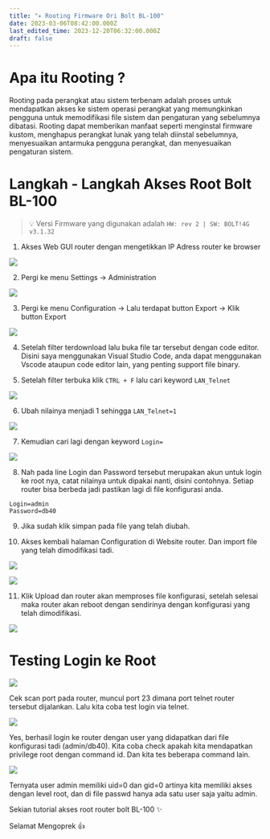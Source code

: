 ```yaml
---
title: "✴️ Rooting Firmware Ori Bolt BL-100"
date: 2023-03-06T08:42:00.000Z
last_edited_time: 2023-12-20T06:32:00.000Z
draft: false
---
```


# Apa itu Rooting ?


Rooting pada perangkat atau sistem terbenam adalah proses untuk mendapatkan akses ke sistem operasi perangkat yang memungkinkan pengguna untuk memodifikasi file sistem dan pengaturan yang sebelumnya dibatasi. Rooting dapat memberikan manfaat seperti menginstal firmware kustom, menghapus perangkat lunak yang telah diinstal sebelumnya, menyesuaikan antarmuka pengguna perangkat, dan menyesuaikan pengaturan sistem.


# Langkah - Langkah Akses Root Bolt BL-100


> 💡 Versi Firmware yang digunakan adalah `HW: rev 2 | SW: BOLT!4G v3.1.32`


1. Akses Web GUI router dengan mengetikkan IP Adress router ke browser


![](https://radito.vercel.app/5785b1d0cd0b9ebee596ad8bfb7d9e5455898f4e5e37f200f80e815dbce89db7/68747470733a2f2f7777772e64726f70626f782e636f6d2f73636c2f66692f7272376a72796b736e6a36746a3665366b787761742f343530316230633666323965313439326430376361336664663133396439363933633864663636333564306135623161666261333965666438383666313030342e706e673f726c6b65793d313273756c787470686233767765693136726e34717a67796726646c3d30267261773d31)


2. Pergi ke menu Settings → Administration


![](https://radito.vercel.app/3cff05c1803f81884b1c44309a97a6127eb695f84810f6d22a1203d8816afdd3/68747470733a2f2f7777772e64726f70626f782e636f6d2f73636c2f66692f6b6f6e78713939616b667a7663356e7234727671302f323135373264316132613564393436393438363236326536353963326263383833653363313739306439376461653364356661326333353866373937316161302e706e673f726c6b65793d6b7537783665657a76646673666a3530656572686471746b3226646c3d30267261773d31)


3. Pergi ke menu Configuration → Lalu terdapat button Export → Klik button Export


![](https://radito.vercel.app/66c6278e1674db28c97756aeae3d52c533571008deee7e42d71baa91e298c4b7/68747470733a2f2f7777772e64726f70626f782e636f6d2f73636c2f66692f6b6a63743761687a35777a6f736c327074663132352f316130313131396531396264353962356630323839363738653965326637646636326231316438346130306461336436373332623038363630633161393730622e706e673f726c6b65793d3773336e6a6865396c323830676a746f38723565317764656826646c3d30267261773d31)


4. Setelah filter terdownload lalu buka file tar tersebut dengan code editor. Disini saya menggunakan Visual Studio Code, anda dapat menggunakan Vscode ataupun code editor lain, yang penting support file binary.


5. Setelah filter terbuka klik `CTRL + F` lalu cari keyword `LAN_Telnet`


![](https://radito.vercel.app/db8cce3a097ce11d473fff38b670094c050e1e60a7948da8d5190d67ece05389/68747470733a2f2f7777772e64726f70626f782e636f6d2f73636c2f66692f393939616e666a33796f7a6b6c326165796d666c772f303236303938633432313161306662613061323762653131376162343139323435626339356431653431303839643364333639313866333239323462386137662e706e673f726c6b65793d656b647730303138676677646c7a6772736d7a62737271746b26646c3d30267261773d31)


6. Ubah nilainya menjadi 1 sehingga `LAN_Telnet=1`


![](https://radito.vercel.app/e4fa97db584abb1f5f078e420f5884da5e53e463a628f8eab3ace79969b14b26/68747470733a2f2f7777772e64726f70626f782e636f6d2f73636c2f66692f6f797232313579776b37777863343769736d6831762f613634356333653739326364646539613063643563616430323864653465343232353339656463623831306236363436376232346438313338633364643063332e706e673f726c6b65793d7767636f6f3872356c68696b386d6638366d6e626f3238643726646c3d30267261773d31)


7. Kemudian cari lagi dengan keyword `Login=`


![](https://radito.vercel.app/2e1cb4dc5c330d3f1af36486e526286e896fc4b1dcbf87646108c854220d9a10/68747470733a2f2f7777772e64726f70626f782e636f6d2f73636c2f66692f373038376d7268376c6f303370346f7370796672312f663864363662323638363137633863653233333965613664646239323862363134386432643139333733623766313462363635623837643934353536343435662e706e673f726c6b65793d733164677a3468723476673737306135697179316e6b6f6b6b26646c3d30267261773d31)


8. Nah pada line Login dan Password tersebut merupakan akun untuk login ke root nya, catat nilainya untuk dipakai nanti, disini contohnya. Setiap router bisa berbeda jadi pastikan lagi di file konfigurasi anda.


```text
Login=admin
Password=db40
```


9. Jika sudah klik simpan pada file yang telah diubah.


10. Akses kembali halaman Configuration di Website router. Dan import file yang telah dimodifikasi tadi.


![](https://radito.vercel.app/ae156cd0fb7d346b6a01084ff0d4100a510af43420633e4c2bf8d9896e3cb38f/68747470733a2f2f7777772e64726f70626f782e636f6d2f73636c2f66692f7963646c6b697a6a6873636b7964376e6f6c356d322f313963323036393835343035383061353634653266626661373366393339333464363732323738363033646131313737666237316562333264376165386165612e706e673f726c6b65793d68626873346b623475356933356f7765387535327367716e6226646c3d30267261773d31)


![](https://radito.vercel.app/2617515e809998145744ebc3ae814cf1c8b4237b803a7fe724b930063a665e58/68747470733a2f2f7777772e64726f70626f782e636f6d2f73636c2f66692f6d787679377731367a65333567337134737a616e352f636633366563643733393239363035353665653062313263363662643239333038333235383863643733316539353365356564333732656232663539653364392e706e673f726c6b65793d626c63616c7a7937646b69756b336c643130713330697a793726646c3d30267261773d31)


11. Klik Upload dan router akan memproses file konfigurasi, setelah selesai maka router akan reboot dengan sendirinya dengan konfigurasi yang telah dimodifikasi.


![](https://radito.vercel.app/4b943ebb3855225646cad88e33e5d716842521a56520ef9abb04f2d126d6e862/68747470733a2f2f7777772e64726f70626f782e636f6d2f73636c2f66692f6b676134356469627031657435316f306b346e717a2f373861316363386134626464656265613962303462613732393536656562333039356233626633363565376164326337633035303466376461303530653765632e706e673f726c6b65793d65336661723070686c7066727536636169613966717833647126646c3d30267261773d31)


# Testing Login ke Root


![](https://radito.vercel.app/2435a183cabc6d780869636154ddda12af8f13cd9be20646d9df7925c33ba571/68747470733a2f2f7777772e64726f70626f782e636f6d2f73636c2f66692f363731676a69767867627a726e663867707a7032772f346435626633306234336661373035353731333637653030353931653866653561396531393730636436393361323061623937363862613732306539666565392e706e673f726c6b65793d69713175653968683737623962716a6d38733868777867627226646c3d30267261773d31)


Cek scan port pada router, muncul port 23 dimana port telnet router tersebut dijalankan. Lalu kita coba test login via telnet.


![](https://radito.vercel.app/dde0d2c00819697398a1a8a80a5e95e7524a9333192d4d5e7cf06a8083231eae/68747470733a2f2f7777772e64726f70626f782e636f6d2f73636c2f66692f6f736b35397a346f3864337a6b6d696266386839382f616165626361346138356139353136393263303365613730643064616265663535376134663738663632363163616564393264346439663665633166316364622e706e673f726c6b65793d6f6e6d6d7264617a33736d666373303632386a3778316b693026646c3d30267261773d31)


Yes, berhasil login ke router dengan user yang didapatkan dari file konfigurasi tadi (admin/db40). Kita coba check apakah kita mendapatkan privilege root dengan command id. Dan kita tes beberapa command lain.


![](https://radito.vercel.app/8fb1fe220354ebeb362a582ed0ef2a32c31237a976be5223c46cae09244cfb3a/68747470733a2f2f7777772e64726f70626f782e636f6d2f73636c2f66692f6764736d663761316f686c766230373472666537392f653538623432363238396635313133396532303865363833353937383836376231376365613166383638393432323935323938353739376631663363623765392e706e673f726c6b65793d696576327361356a636132656632376272667a636e7563393026646c3d30267261773d31)


Ternyata user admin memiliki uid=0 dan gid=0 artinya kita memiliki akses dengan level root, dan di file passwd hanya ada satu user saja yaitu admin.


Sekian tutorial akses root router bolt BL-100 ✨


Selamat Mengoprek 👍

